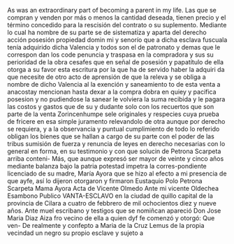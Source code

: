 As was an extraordinary part of becoming a parent in my life.
Las que se compran y venden por más o menos la cantidad deseada, tienen precio y el término concedido para la rescisión del contrato o su suplemento. Mediante lo cual ha nombre de su parte se de sistematiza y aparta del derecho acción posesión propiedad domin
mi y senorío que a dicha esclava fuscuala tenía adquirido dicha
Valencia y todos son el de patronato y demas que le correspon
dan los code penuncia y traspasa en la compradora y sus su
perioridad de la obra
cesafes que en señal de posesión y papatítulo de ella otorga
a su favor esta escritura por la que ha de servido haber la adquiri
da que necesite de otro acto de aprensión de que la releva y
se obliga a nombre de dicho Valencia al la exención y saneamiento
to de esta venta a anacostay mencionan hasta dexar a la compra
dobra en quiey y pacifica posesion y no pudiendose la sanear le
volviera la suma recibida y le pagara las costos y gastos que de su
y dudante solo con los recuertos que son parte de la
venta
Zorincenhumpe sele originales y respecies cuya prueba de fricere en esa simple juramento relevandolo de otra aunque por derecho se requiera, y a la observancia y puntual cumplimiento de todo lo referido obligan los bienes que se hallan a cargo de su parte
con el poder de las tribus sumisión de fuerza y renuncia de leyes en derecho necesarias con lo general en forma, en su testimonio y con que solucin de Petrona Scarpeta arriba conteni-
Más, que aunque expresó ser mayor de veinte y cinco años mediante balanza bajo la patria potestad impetra la corres-pondiente licenciado de su madre, María Ayora que se hizo al efecto a mi presencia de que ayfe, así lo dijeron otorgaron y firmaron
Eustaquio Polo
Petrona Scarpeta
Mama Ayora
Acta de Vicente Olmedo
Ante mi vicente Oldechea
Esambono Publico
VANTA-ESCLAVO
en la ciudad de quillo capital de la provincia de Cilara a cuatro de
febbrero de mil ochocientos diez y nueve años. Ante muel escribano
y testigos que se nomiñcan apareció Don Jose Maria Diaz Aiza
fro vecino de ella a quien dyf fe comenzó y otorgó: Que ven-
De realmente y confepto a Maria de la Cruz Lemus de la propia vecindad un negro su propio esclave y sujeto a